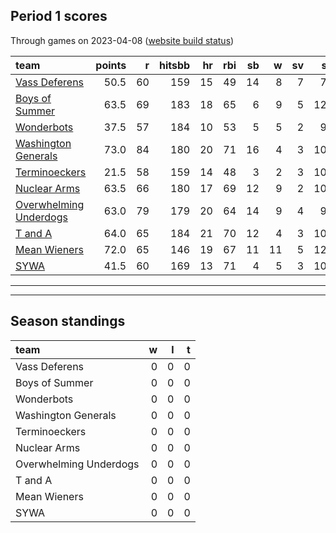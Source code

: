 

## Period 1 scores

Through games on 2023-04-08 ([website build status](https://github.com/brian-bot/pl-site/actions))


|team                   | points|  r| hitsbb| hr| rbi| sb|  w| sv|  so|   era|  whip|
|:----------------------|------:|--:|------:|--:|---:|--:|--:|--:|---:|-----:|-----:|
|[Vass Deferens](./vassdeferens)|   50.5| 60|    159| 15|  49| 14|  8|  7|  73| 4.154| 1.081|
|[Boys of Summer](./boysofsummer)|   63.5| 69|    183| 18|  65|  6|  9|  5| 121| 5.284| 1.376|
|[Wonderbots](./wonderbots)|   37.5| 57|    184| 10|  53|  5|  5|  2|  93| 4.032| 1.227|
|[Washington Generals](./washingtongenerals)|   73.0| 84|    180| 20|  71| 16|  4|  3| 100| 3.295| 1.193|
|[Terminoeckers](./terminoeckers)|   21.5| 58|    159| 14|  48|  3|  2|  3| 100| 6.109| 1.697|
|[Nuclear Arms](./nucleararms)|   63.5| 66|    180| 17|  69| 12|  9|  2| 104| 3.798| 1.198|
|[Overwhelming Underdogs](./overwhelmingunderdogs)|   63.0| 79|    179| 20|  64| 14|  9|  4|  91| 3.857| 1.266|
|[T and A](./tanda)     |   64.0| 65|    184| 21|  70| 12|  4|  3| 101| 3.588| 1.425|
|[Mean Wieners](./meanwieners)|   72.0| 65|    146| 19|  67| 11| 11|  5| 120| 2.893| 1.050|
|[SYWA](./sywa)         |   41.5| 60|    169| 13|  71|  4|  5|  3| 101| 4.555| 1.454|

* * *
* * *

## Season standings


|team                   |  w|  l|  t|
|:----------------------|--:|--:|--:|
|Vass Deferens          |  0|  0|  0|
|Boys of Summer         |  0|  0|  0|
|Wonderbots             |  0|  0|  0|
|Washington Generals    |  0|  0|  0|
|Terminoeckers          |  0|  0|  0|
|Nuclear Arms           |  0|  0|  0|
|Overwhelming Underdogs |  0|  0|  0|
|T and A                |  0|  0|  0|
|Mean Wieners           |  0|  0|  0|
|SYWA                   |  0|  0|  0|


